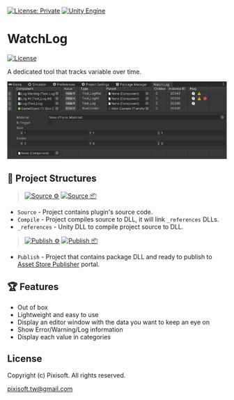 [![License: Private](https://img.shields.io/badge/License-Private-green.svg)](https://github.com/Pixisoft/WatchLog/blob/master/COPYING)
[![Unity Engine](https://img.shields.io/badge/unity-2021.2.0f1-black.svg?style=flat&logo=unity&cacheSeconds=2592000)](https://unity3d.com/get-unity/download/archive)

# WatchLog

[![License](https://github.com/Pixisoft/WatchLog/actions/workflows/license.yml/badge.svg)](https://github.com/Pixisoft/WatchLog/actions/workflows/license.yml)

A dedicated tool that tracks variable over time.

<p align="center">
  <img src="./etc/demo.png"/>
</p>

## 📁 Project Structures

> [![Source ⚙️](https://github.com/Pixisoft/WatchLog/actions/workflows/source_build.yml/badge.svg)](https://github.com/Pixisoft/WatchLog/actions/workflows/source_build.yml)
> [![Source 📦](https://github.com/Pixisoft/WatchLog/actions/workflows/source_package.yml/badge.svg)](https://github.com/Pixisoft/WatchLog/actions/workflows/source_package.yml)

* `Source` - Project contains plugin's source code.
* `Compile` - Project compiles source to DLL, it will link `_references` DLLs.
* `_references` - Unity DLL to compile project source to DLL.

> [![Publish ⚙️](https://github.com/Pixisoft/WatchLog/actions/workflows/publish_build.yml/badge.svg)](https://github.com/Pixisoft/WatchLog/actions/workflows/publish_build.yml)
> [![Publish 📦](https://github.com/Pixisoft/WatchLog/actions/workflows/publish_package.yml/badge.svg)](https://github.com/Pixisoft/WatchLog/actions/workflows/publish_package.yml)

* `Publish` - Project that contains package DLL and ready to publish to [Asset Store Publisher](https://publisher.assetstore.unity3d.com/info.html?_gl=1*1fwg1ij*_ga*MTg0NjU4MTc4NC4xNjAwMzQ5NzM3*_ga_1S78EFL1W5*MTYyNDI3MzU4Ni40Ni4wLjE2MjQyNzM1ODYuNjA.&_ga=2.77544981.1416380940.1624186429-1846581784.1600349737) portal.

## 🏆 Features

* Out of box
* Lightweight and easy to use
* Display an editor window with the data you want to keep an eye on
* Show Error/Warning/Log information
* Display each value in categories

## License

Copyright (c) Pixisoft. All rights reserved.

pixisoft.tw@gmail.com
